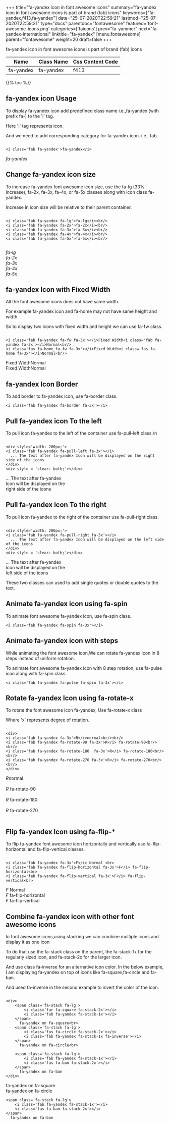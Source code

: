 +++
title="fa-yandex icon in font awesome icons"
summary="fa-yandex icon in font awesome icons is part of brand (fab) icons"
keywords=["fa-yandex,f413,fa-yandex"]
date="25-07-2020T22:59:21"
lastmod="25-07-2020T22:59:21"
type="docs"
parentdoc="fontawesome"
featured='font-awesome-icons.png'
categories=['faicons']
prev="fa-yammer"
next="fa-yandex-international"
linktitle="fa-yandex"
[menu.fontawesome]
parent="fontawesome"
weight=20
draft=false
+++


fa-yandex icon in font awesome icons is part of brand (fab) icons

<div class='table-responsive'><table class='table'><thead><tr><th>Name</th><th>Class Name</th><th>Css Content Code</th></tr></thead><tbody><tr><td>fa-yandex</td><td>fa-yandex</td><td>f413</td></tr></tbody></table></div>


{{% toc %}}


## fa-yandex icon Usage

To display fa-yandex icon add predefined class name i.e.,fa-yandex (with prefix fa-) to the 'i' tag.

Here 'i' tag represents icon.

And we need to add corresponding category for fa-yandex icon. i.e., fab.


```

<i class='fab fa-yandex'>fa-yandex</i>
```

<i class='fab fa-yandex'>fa-yandex</i>




## Change fa-yandex icon size
To increase fa-yandex font awesome icon size, use the fa-lg (33% increase), fa-2x, fa-3x, fa-4x, or fa-5x classes along with icon class fa-yandex.

Increase in icon size will be relative to their parent container. 

```

<i class='fab fa-yandex fa-lg'>fa-lg</i><br/>
<i class='fab fa-yandex fa-2x'>fa-2x</i><br/>
<i class='fab fa-yandex fa-3x'>fa-3x</i><br/>
<i class='fab fa-yandex fa-4x'>fa-4x</i><br/>
<i class='fab fa-yandex fa-5x'>fa-5x</i><br/>
            
```

<i class='fab fa-yandex fa-lg'>fa-lg</i><br/>
<i class='fab fa-yandex fa-2x'>fa-2x</i><br/>
<i class='fab fa-yandex fa-3x'>fa-3x</i><br/>
<i class='fab fa-yandex fa-4x'>fa-4x</i><br/>
<i class='fab fa-yandex fa-5x'>fa-5x</i><br/>
            



## fa-yandex Icon with Fixed Width 

All the font awesome icons does not have same width.

For example fa-yandex icon and fa-home may not have same height and width.

So to display two icons with fixed width and height we can use fa-fw class.


```

<i class='fab fa-yandex fa-fw fa-3x'></i>Fixed Width<i class='fab fa-yandex fa-3x'></i>Normal<br/>
<i class='fas fa-home fa-fw fa-3x'></i>Fixed Width<i class='fas fa-home fa-3x'></i>Normal<br/>
```

<i class='fab fa-yandex fa-fw fa-3x'></i>Fixed Width<i class='fab fa-yandex fa-3x'></i>Normal<br/>
<i class='fas fa-home fa-fw fa-3x'></i>Fixed Width<i class='fas fa-home fa-3x'></i>Normal<br/>



## fa-yandex Icon Border 

To add border to fa-yandex icon, use fa-border class.


```
<i class='fab fa-yandex fa-border fa-3x'></i>

```
<i class='fab fa-yandex fa-border fa-3x'></i>





## Pull fa-yandex icon To the left

To pull icon fa-yandex to the left of the container use fa-pull-left class.\n

```

<div style='width: 200px;'>
<i class='fab fa-yandex fa-pull-left fa-3x'></i>
  ... The text after fa-yandex Icon will be displayed on the right side of the icons
</div>
<div style = 'clear: both;'></div>
```

<div style='width: 200px;'>
<i class='fab fa-yandex fa-pull-left fa-3x'></i>
  ... The text after fa-yandex Icon will be displayed on the right side of the icons
</div>
<div style = 'clear: both;'></div>




## Pull fa-yandex icon To the right
To pull icon fa-yandex to the right of the container use fa-pull-right class.

```

<div style='width: 200px;'>
<i class='fab fa-yandex fa-pull-right fa-3x'></i>
  ... The text after fa-yandex Icon will be displayed on the left side of the icons
</div>
<div style = 'clear: both;'></div>
```

<div style='width: 200px;'>
<i class='fab fa-yandex fa-pull-right fa-3x'></i>
  ... The text after fa-yandex Icon will be displayed on the left side of the icons
</div>
<div style = 'clear: both;'></div>

These two classes can used to add single quotes or double quotes to the text.


## Animate fa-yandex icon using fa-spin
To animate font awesome fa-yandex icon, use fa-spin class.

```
<i class='fab fa-yandex fa-spin fa-3x'></i>
```
<i class='fab fa-yandex fa-spin fa-3x'></i>




## Animate fa-yandex icon with steps
While animating the font awesome icon,We can rotate fa-yandex icon in 8 steps instead of uniform rotation.

To animate font awesome fa-yandex icon with 8 step rotation, use fa-pulse icon along with fa-spin class.


```
<i class='fab fa-yandex fa-pulse fa-spin fa-3x'></i>

```
<i class='fab fa-yandex fa-pulse fa-spin fa-3x'></i>





## Rotate fa-yandex Icon using fa-rotate-x
To rotate the font awesome icon fa-yandex, Use fa-rotate-x class

Where 'x' represents degree of rotation.


```

<div>
<i class='fab fa-yandex fa-3x'>R</i>normal<br/><br/>
<i class='fab fa-yandex fa-rotate-90 fa-3x'>R</i> fa-rotate-90<br/><br/> 
<i class='fab fa-yandex fa-rotate-180  fa-3x'>R</i> fa-rotate-180<br/><br/> 
<i class='fab fa-yandex fa-rotate-270 fa-3x'>R</i> fa-rotate-270<br/><br/>
</div>
```

<div>
<i class='fab fa-yandex fa-3x'>R</i>normal<br/><br/>
<i class='fab fa-yandex fa-rotate-90 fa-3x'>R</i> fa-rotate-90<br/><br/> 
<i class='fab fa-yandex fa-rotate-180  fa-3x'>R</i> fa-rotate-180<br/><br/> 
<i class='fab fa-yandex fa-rotate-270 fa-3x'>R</i> fa-rotate-270<br/><br/>
</div>




## Flip fa-yandex Icon using fa-flip-*
To flip fa-yandex font awesome icon horizontally and vertically use fa-flip-horizontal and fa-flip-vertical classes. 

```

<i class='fab fa-yandex fa-3x'>F</i> Normal <br>
<i class='fab fa-yandex fa-flip-horizontal fa-3x'>F</i> fa-flip-horizontal<br>
<i class='fab fa-yandex fa-flip-vertical fa-3x'>F</i> fa-flip-vertical<br>
```

<i class='fab fa-yandex fa-3x'>F</i> Normal <br>
<i class='fab fa-yandex fa-flip-horizontal fa-3x'>F</i> fa-flip-horizontal<br>
<i class='fab fa-yandex fa-flip-vertical fa-3x'>F</i> fa-flip-vertical<br>




## Combine fa-yandex icon with other font awesome icons
In font awesome icons,using stacking we can combine multiple icons and display it as one icon 

To do that use the fa-stack class on the parent, the fa-stack-1x for the regularly sized icon, and fa-stack-2x for the larger icon.

And use class fa-inverse for an alternative icon color. 
In the below example, I am displaying fa-yandex on top of icons like fa-square,fa-circle and fa-ban.

And used fa-inverse in the second example to invert the color of the icon.

```

<div>
    <span class='fa-stack fa-lg'>
        <i class='far fa-square fa-stack-2x'></i>
        <i class='fab fa-yandex fa-stack-1x'></i>
    </span>
      fa-yandex on fa-square<br>
    <span class='fa-stack fa-lg'>
        <i class='fas fa-circle fa-stack-2x'></i>
        <i class='fab fa-yandex fa-stack-1x fa-inverse'></i>
    </span>
      fa-yandex on fa-circle<br>

    <span class='fa-stack fa-lg'>
        <i class='fab fa-yandex fa-stack-1x'></i>
        <i class='fas fa-ban fa-stack-2x'></i>
    </span>
      fa-yandex on fa-ban
</div>
```

<div>
    <span class='fa-stack fa-lg'>
        <i class='far fa-square fa-stack-2x'></i>
        <i class='fab fa-yandex fa-stack-1x'></i>
    </span>
      fa-yandex on fa-square<br>
    <span class='fa-stack fa-lg'>
        <i class='fas fa-circle fa-stack-2x'></i>
        <i class='fab fa-yandex fa-stack-1x fa-inverse'></i>
    </span>
      fa-yandex on fa-circle<br>

    <span class='fa-stack fa-lg'>
        <i class='fab fa-yandex fa-stack-1x'></i>
        <i class='fas fa-ban fa-stack-2x'></i>
    </span>
      fa-yandex on fa-ban
</div>






